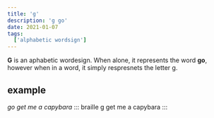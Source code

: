 ```yaml
---
title: 'g'
description: 'g go'
date: 2021-01-07
tags:
  ['alphabetic wordsign']
---
```


**G** is an aphabetic wordesign. When alone, it represents the word **go**, however when in a word, it simply respresnets the letter g.

## example
 
*go get me a capybara*
::: braille
g get me a capybara
:::